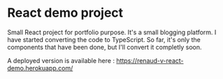 # React demo project

Small React project for portfolio purpose. It's a small blogging platform. I have started converting the code to TypeScript. So far, it's only the components that have been done, but I'll convert it completly soon. 

A deployed version is available here : https://renaud-v-react-demo.herokuapp.com/ 

